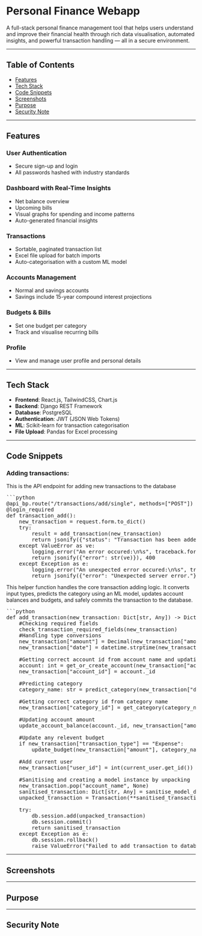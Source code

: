# Personal Finance Webapp
A full-stack personal finance management tool that helps users understand and improve their financial health through rich data visualisation, automated insights, and powerful transaction handling — all in a secure environment.

---

## Table of Contents

- [Features](#features)
- [Tech Stack](#tech-stack)
- [Code Snippets](#code-snippets)
- [Screenshots](#screenshots)
- [Purpose](#purpose)
- [Security Note](#security-note)

---

## Features

### User Authentication
- Secure sign-up and login
- All passwords hashed with industry standards

### Dashboard with Real-Time Insights
- Net balance overview
- Upcoming bills
- Visual graphs for spending and income patterns
- Auto-generated financial insights

### Transactions
- Sortable, paginated transaction list
- Excel file upload for batch imports
- Auto-categorisation with a custom ML model

### Accounts Management
- Normal and savings accounts
- Savings include 15-year compound interest projections

### Budgets & Bills
- Set one budget per category
- Track and visualise recurring bills

### Profile
- View and manage user profile and personal details

---

## Tech Stack

- **Frontend**: React.js, TailwindCSS, Chart.js
- **Backend**: Django REST Framework
- **Database**: PostgreSQL
- **Authentication**: JWT (JSON Web Tokens)
- **ML**: Scikit-learn for transaction categorisation
- **File Upload**: Pandas for Excel processing

---

## Code Snippets
### Adding transactions:
This is the API endpoint for adding new transactions to the database
<pre>
```python
@api_bp.route("/transactions/add/single", methods=["POST"])
@login_required
def transaction_add():
    new_transaction = request.form.to_dict()
    try:
        result = add_transaction(new_transaction)
        return jsonify({"status": "Transaction has been added successfully.", "inserted": result}), 200
    except ValueError as ve:
        logging.error("An error occured:\n%s", traceback.format_exc())
        return jsonify({"error": str(ve)}), 400
    except Exception as e:
        logging.error("An unexpected error occured:\n%s", traceback.format_exc())
        return jsonify({"error": "Unexpected server error."}), 500
</pre>

This helper function handles the core transaction adding logic. It converts input types, predicts the category using an ML model, updates account balances and budgets, and safely commits the transaction to the database.
<pre>
```python
def add_transaction(new_transaction: Dict[str, Any]) -> Dict[str, Any]:
    #Checking required fields
    check_transaction_required_fields(new_transaction)
    #Handling type conversions
    new_transaction["amount"] = Decimal(new_transaction["amount"])
    new_transaction["date"] = datetime.strptime(new_transaction["date"], "%d/%m/%Y %H:%M")

    #Getting correct account id from account name and updating account table
    account: int = get_or_create_account(new_transaction["account_name"])
    new_transaction["account_id"] = account._id

    #Predicting category
    category_name: str = predict_category(new_transaction["description"], new_transaction["transaction_type"], new_transaction["amount"])

    #Getting correct category id from category name
    new_transaction["category_id"] = get_category(category_name)
    
    #Updating account amount
    update_account_balance(account._id, new_transaction["amount"], new_transaction["transaction_type"])

    #Update any relevent budget
    if new_transaction["transaction_type"] == "Expense":
        update_budget(new_transaction["amount"], category_name)

    #Add current user
    new_transaction["user_id"] = int(current_user.get_id())
        
    #Sanitising and creating a model instance by unpacking
    new_transaction.pop("account_name", None)
    sanitised_transaction: Dict[str, Any] = sanitise_model_dict(new_transaction, Transaction)
    unpacked_transaction = Transaction(**sanitised_transaction)

    try:
        db.session.add(unpacked_transaction)
        db.session.commit()
        return sanitised_transaction
    except Exception as e:
        db.session.rollback()
        raise ValueError("Failed to add transaction to database.") from e
</pre>
---

## Screenshots

---

## Purpose

---

## Security Note
